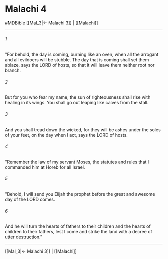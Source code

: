 # Malachi 4
#MDBible
[[Mal_3|← Malachi 3]] | [[Malachi]]

***

###### 1 
"For behold, the day is coming, burning like an oven, when all the arrogant and all evildoers will be stubble. The day that is coming shall set them ablaze, says the LORD of hosts, so that it will leave them neither root nor branch. 

###### 2 
But for you who fear my name, the sun of righteousness shall rise with healing in its wings. You shall go out leaping like calves from the stall. 

###### 3 
And you shall tread down the wicked, for they will be ashes under the soles of your feet, on the day when I act, says the LORD of hosts. 

###### 4 
"Remember the law of my servant Moses, the statutes and rules that I commanded him at Horeb for all Israel. 

###### 5 
"Behold, I will send you Elijah the prophet before the great and awesome day of the LORD comes. 

###### 6 
And he will turn the hearts of fathers to their children and the hearts of children to their fathers, lest I come and strike the land with a decree of utter destruction." 

***

[[Mal_3|← Malachi 3]] | [[Malachi]]
